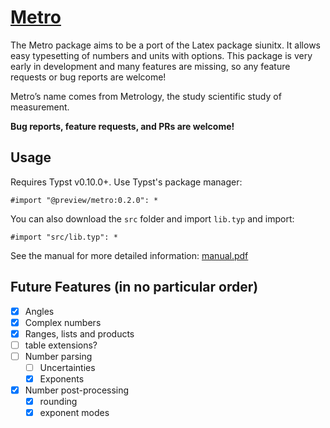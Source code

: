 # [Metro](https://github.com/fenjalien/metro)
The Metro package aims to be a port of the Latex package siunitx. It allows easy typesetting of numbers and units with options. This package is very early in development and many features are missing, so any feature requests or bug reports are welcome!

Metro’s name comes from Metrology, the study scientific study of measurement.

**Bug reports, feature requests, and PRs are welcome!**

## Usage
Requires Typst v0.10.0+.
Use Typst's package manager:
```
#import "@preview/metro:0.2.0": *
```
You can also download the `src` folder and import `lib.typ` and import:
```
#import "src/lib.typ": *
```

See the manual for more detailed information: [manual.pdf](manual.pdf)

## Future Features (in no particular order)

- [x] Angles
- [x] Complex numbers
- [x] Ranges, lists and products
- [ ] table extensions?
- [ ] Number parsing
  - [ ] Uncertainties
  - [x] Exponents
- [x] Number post-processing 
  - [x] rounding
  - [x] exponent modes